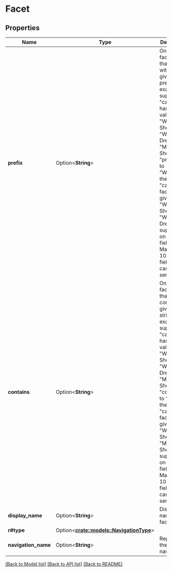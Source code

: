 # Facet

## Properties

Name | Type | Description | Notes
------------ | ------------- | ------------- | -------------
**prefix** | Option<**String**> | Only get facet values that start with the given string prefix. For example, suppose \"categories\" has three values \"Women > Shoe\", \"Women > Dress\" and \"Men > Shoe\". If set \"prefixes\" to \"Women\", the \"categories\" facet will give only \"Women > Shoe\" and \"Women > Dress\". Only supported on textual fields. Maximum is 10. This field is case-sensitive | [optional]
**contains** | Option<**String**> | Only get facet values that contains the given strings. For example, suppose \"categories\" has three values \"Women > Shoe\", \"Women > Dress\" and \"Men > Shoe\". If set \"contains\" to \"Shoe\", the \"categories\" facet will give only \"Women > Shoe\" and \"Men > Shoe\". Only supported on textual fields. Maximum is 10. This field is case-sensitive | [optional]
**display_name** | Option<**String**> | Display name of facet | [optional]
**r#type** | Option<[**crate::models::NavigationType**](NavigationType.md)> |  | [optional]
**navigation_name** | Option<**String**> | Represents the name of navigation. | [optional]

[[Back to Model list]](../README.md#documentation-for-models) [[Back to API list]](../README.md#documentation-for-api-endpoints) [[Back to README]](../README.md)


